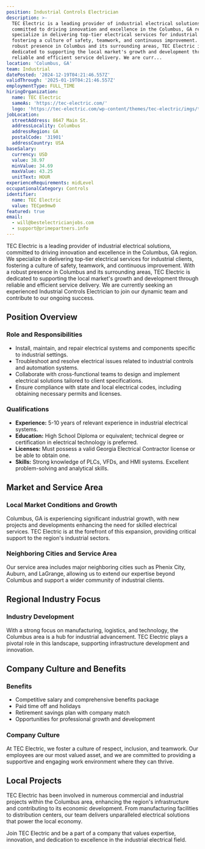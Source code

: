 ```yaml
---
position: Industrial Controls Electrician
description: >-
  TEC Electric is a leading provider of industrial electrical solutions,
  committed to driving innovation and excellence in the Columbus, GA region. We
  specialize in delivering top-tier electrical services for industrial clients,
  fostering a culture of safety, teamwork, and continuous improvement. With a
  robust presence in Columbus and its surrounding areas, TEC Electric is
  dedicated to supporting the local market's growth and development through
  reliable and efficient service delivery. We are curr...
location: 'Columbus, GA'
team: Industrial
datePosted: '2024-12-19T04:21:46.557Z'
validThrough: '2025-01-19T04:21:46.557Z'
employmentType: FULL_TIME
hiringOrganization:
  name: TEC Electric
  sameAs: 'https://tec-electric.com/'
  logo: 'https://tec-electric.com/wp-content/themes/tec-electric/imgs/tec-logo.png'
jobLocation:
  streetAddress: 8647 Main St.
  addressLocality: Columbus
  addressRegion: GA
  postalCode: '31901'
  addressCountry: USA
baseSalary:
  currency: USD
  value: 38.97
  minValue: 34.69
  maxValue: 43.25
  unitText: HOUR
experienceRequirements: midLevel
occupationalCategory: Controls
identifier:
  name: TEC Electric
  value: TECpm9mw0
featured: true
email:
  - will@bestelectricianjobs.com
  - support@primepartners.info
---
```




TEC Electric is a leading provider of industrial electrical solutions, committed to driving innovation and excellence in the Columbus, GA region. We specialize in delivering top-tier electrical services for industrial clients, fostering a culture of safety, teamwork, and continuous improvement. With a robust presence in Columbus and its surrounding areas, TEC Electric is dedicated to supporting the local market's growth and development through reliable and efficient service delivery. We are currently seeking an experienced Industrial Controls Electrician to join our dynamic team and contribute to our ongoing success.

## Position Overview

### Role and Responsibilities
- Install, maintain, and repair electrical systems and components specific to industrial settings.
- Troubleshoot and resolve electrical issues related to industrial controls and automation systems.
- Collaborate with cross-functional teams to design and implement electrical solutions tailored to client specifications.
- Ensure compliance with state and local electrical codes, including obtaining necessary permits and licenses.

### Qualifications
- **Experience:** 5-10 years of relevant experience in industrial electrical systems.
- **Education:** High School Diploma or equivalent; technical degree or certification in electrical technology is preferred.
- **Licenses:** Must possess a valid Georgia Electrical Contractor license or be able to obtain one.
- **Skills:** Strong knowledge of PLCs, VFDs, and HMI systems. Excellent problem-solving and analytical skills.

## Market and Service Area

### Local Market Conditions and Growth
Columbus, GA is experiencing significant industrial growth, with new projects and developments enhancing the need for skilled electrical services. TEC Electric is at the forefront of this expansion, providing critical support to the region's industrial sectors.

### Neighboring Cities and Service Area
Our service area includes major neighboring cities such as Phenix City, Auburn, and LaGrange, allowing us to extend our expertise beyond Columbus and support a wider community of industrial clients.

## Regional Industry Focus

### Industry Development
With a strong focus on manufacturing, logistics, and technology, the Columbus area is a hub for industrial advancement. TEC Electric plays a pivotal role in this landscape, supporting infrastructure development and innovation.

## Company Culture and Benefits

### Benefits
- Competitive salary and comprehensive benefits package
- Paid time off and holidays
- Retirement savings plan with company match
- Opportunities for professional growth and development

### Company Culture
At TEC Electric, we foster a culture of respect, inclusion, and teamwork. Our employees are our most valued asset, and we are committed to providing a supportive and engaging work environment where they can thrive.

## Local Projects

TEC Electric has been involved in numerous commercial and industrial projects within the Columbus area, enhancing the region's infrastructure and contributing to its economic development. From manufacturing facilities to distribution centers, our team delivers unparalleled electrical solutions that power the local economy. 

Join TEC Electric and be a part of a company that values expertise, innovation, and dedication to excellence in the industrial electrical field.
